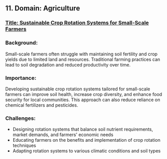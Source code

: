 ## 11. Domain: Agriculture
### <ins>Title: Sustainable Crop Rotation Systems for Small-Scale Farmers</ins>

### Background:
Small-scale farmers often struggle with maintaining soil fertility and crop yields due to limited land and resources. Traditional farming practices can lead to soil degradation and reduced productivity over time.

### Importance:
Developing sustainable crop rotation systems tailored for small-scale farmers can improve soil health, increase crop diversity, and enhance food security for local communities. This approach can also reduce reliance on chemical fertilizers and pesticides.

### Challenges:
- Designing rotation systems that balance soil nutrient requirements, market demands, and farmers' economic needs
- Educating farmers on the benefits and implementation of crop rotation techniques
- Adapting rotation systems to various climatic conditions and soil types
